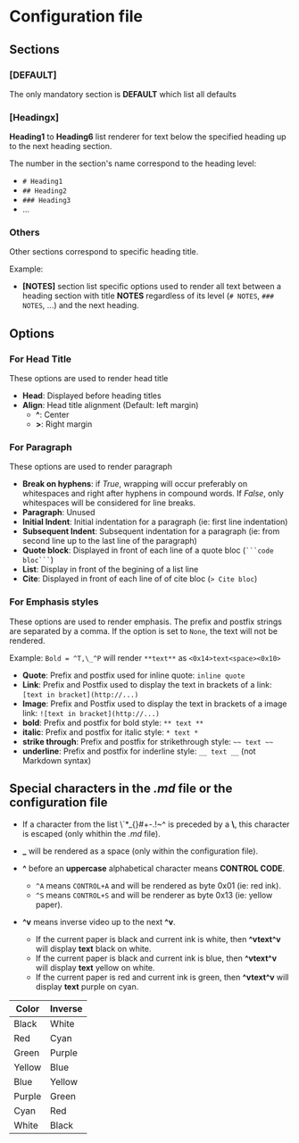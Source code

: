 # Configuration file

## Sections

### [DEFAULT]
The only mandatory section is **DEFAULT** which list all defaults

### [Headingx]
**Heading1** to **Heading6** list renderer for text below the specified heading up to the next heading section.

The number in the section's name correspond to the heading level:
+ `# Heading1`
+ `## Heading2`
+ `### Heading3`
+ ...

### Others
Other sections correspond to specific heading title.

Example:
+ **[NOTES]** section list specific options used to render all text between a heading section with title **NOTES** regardless of its level (`# NOTES`, `### NOTES`, ...) and the next heading.

## Options
### For Head Title
These options are used to render head title
+ **Head**: Displayed before heading titles
+ **Align**: Head title alignment (Default: left margin)
  - **^**: Center
  - **>**: Right margin

### For Paragraph
These options are used to render paragraph
+ **Break on hyphens**: if *True*, wrapping will occur preferably on whitespaces and right after hyphens in compound words. If *False*, only whitespaces will be considered for line breaks.
+ **Paragraph**: Unused
+ **Initial Indent**: Initial indentation for a paragraph (ie: first line indentation)
+ **Subsequent Indent**: Subsequent indentation for a paragraph (ie: from second line up to the last line of the paragraph)
+ **Quote block**: Displayed in front of each line of a quote bloc (` ```code bloc``` `)
+ **List**: Display in front of the begining of a list line
+ **Cite**: Displayed in front of each line of of cite bloc (`> Cite bloc`)

### For Emphasis styles
These options are used to render emphasis.
The prefix and postfix strings are separated by a comma.
If the option is set to `None`, the text will not be rendered.

Example: `Bold = ^T,\_^P` will render `**text**` as `<0x14>text<space><0x10>`

+ **Quote**: Prefix and postfix used for inline quote: ``inline quote``
+ **Link**: Prefix and Postfix used to display the text in brackets of a link: `[text in bracket](http://...)`
+ **Image**: Prefix and Postfix used to display the text in brackets of a image link: `![text in bracket](http://...)`
+ **bold**: Prefix and postfix for bold style: `** text **`
+ **italic**: Prefix and postfix for italic style: `* text *`
+ **strike through**: Prefix and postfix for strikethrough style: `~~ text ~~`
+ **underline**: Prefix and postfix for inderline style: `__ text __` (not Markdown syntax)

## Special characters in the *.md* file or the configuration file
+ If a character from the list \\`*_{}[]()#+-.!~^ is preceded by  a **\\**, this character is escaped (only whithin the *.md* file).
+ **_** will be rendered as a space (only within the configuration file).
+ **^** before an **uppercase** alphabetical character means **CONTROL CODE**.
  + `^A` means `CONTROL+A` and will be rendered as byte 0x01 (ie: red ink).
  + `^S` means `CONTROL+S` and will be renderer as byte 0x13 (ie: yellow paper).

+ **^v** means inverse video up to the next **^v**.
  + If the current paper is black and current ink is white, then **^vtext^v** will display **text** black on white.
  + If the current paper is black and current ink is blue, then **^vtext^v** will display **text** yellow on white.
  + If the current paper is red and current ink is green, then **^vtext^v** will display **text** purple on cyan.

| Color | Inverse |
| ----- | ------- |
| Black | White |
| Red   | Cyan |
| Green | Purple |
| Yellow | Blue |
| Blue   | Yellow |
| Purple | Green |
| Cyan   | Red |
| White  | Black |


